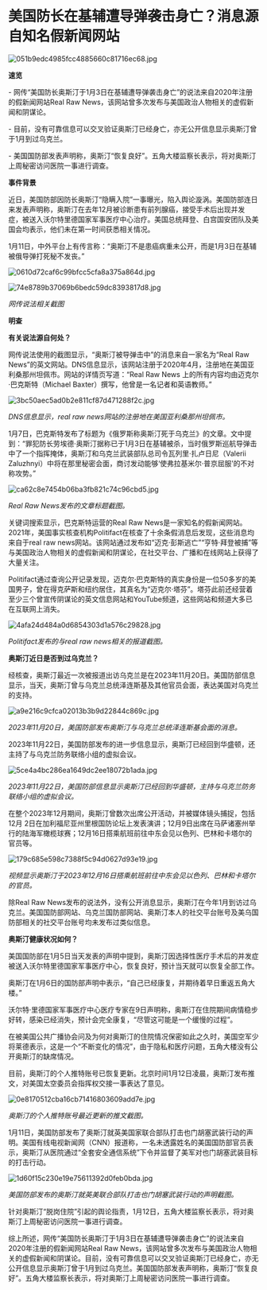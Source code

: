 # 美国防长在基辅遭导弹袭击身亡？消息源自知名假新闻网站

![051b9edc4985fcc4885660c81716ec68.jpg](https://raw.githubusercontent.com/qqhsx/qqnews_image/main/2024/01/13/美国防长在基辅遭导弹袭击身亡？消息源自知名假新闻网站/051b9edc4985fcc4885660c81716ec68.jpg)

**速览**

\- 网传“美国防长奥斯汀于1月3日在基辅遭导弹袭击身亡”的说法来自2020年注册的假新闻网站Real Raw
News，该网站曾多次发布与美国政治人物相关的虚假新闻和阴谋论。

\- 目前，没有可靠信息可以交叉验证奥斯汀已经身亡，亦无公开信息显示奥斯汀曾于1月到过乌克兰。

\- 美国国防部发表声明称，奥斯汀“恢复良好”。五角大楼监察长表示，将对奥斯汀上周秘密访问医院一事进行调查。

**事件背景**

近日，美国防部因防长奥斯汀“隐瞒入院”一事曝光，陷入舆论漩涡。美国防部连日来发表声明称，奥斯汀在去年12月被诊断患有前列腺癌，接受手术后出现并发症，被送入沃尔特里德国家军事医疗中心治疗。美国总统拜登、白宫国安团队及美国会均表示，他们未在第一时间获悉相关情况。

1月11日，中外平台上有传言称：“奥斯汀不是患癌病重未公开，而是1月3日在基辅被俄导弹打死秘不发丧。”

![0610d72caf6c99bfcc5cfa8a375a864d.jpg](https://raw.githubusercontent.com/qqhsx/qqnews_image/main/2024/01/13/美国防长在基辅遭导弹袭击身亡？消息源自知名假新闻网站/0610d72caf6c99bfcc5cfa8a375a864d.jpg)

![74e8789b37069b6bedc59dc8393817d8.jpg](https://raw.githubusercontent.com/qqhsx/qqnews_image/main/2024/01/13/美国防长在基辅遭导弹袭击身亡？消息源自知名假新闻网站/74e8789b37069b6bedc59dc8393817d8.jpg)

_网传说法相关截图_

**明查**

**有关说法源自何处？**

网传说法使用的截图显示，“奥斯汀被导弹击中”的消息来自一家名为“Real Raw
News”的英文网站。DNS信息显示，该网站注册于2020年4月，注册地在美国亚利桑那州坦佩市。网站的详情页写道：“Real Raw News
上的所有内容均由迈克尔·巴克斯特（Michael Baxter）撰写，他曾是一名记者和英语教师。”

![3bc50aec5ad0b2e811cf87d471288f2c.jpg](https://raw.githubusercontent.com/qqhsx/qqnews_image/main/2024/01/13/美国防长在基辅遭导弹袭击身亡？消息源自知名假新闻网站/3bc50aec5ad0b2e811cf87d471288f2c.jpg)

 _DNS信息显示，real raw
news网站的注册地在美国亚利桑那州坦佩市。_

1月7日，巴克斯特发布了标题为《俄罗斯称奥斯汀死于乌克兰》的文章。文中提到：“罪犯防长劳埃德·奥斯汀据称已于1月3日在基辅被杀，当时俄罗斯巡航导弹击中了一个指挥掩体，奥斯汀和乌克兰武装部队总司令瓦列里·扎卢日尼（Valerii
Zaluzhnyi）中将在那里秘密会面，商讨发动能够‘使弗拉基米尔·普京屈服’的不对称攻势。”

![ca62c8e7454b06ba3fb821c74c96cbd5.jpg](https://raw.githubusercontent.com/qqhsx/qqnews_image/main/2024/01/13/美国防长在基辅遭导弹袭击身亡？消息源自知名假新闻网站/ca62c8e7454b06ba3fb821c74c96cbd5.jpg)

 _Real Raw News发布的文章标题截图。_

关键词搜索显示，巴克斯特运营的Real Raw
News是一家知名的假新闻网站。2021年，美国事实核查机构Politifact在核查了十余条假消息后发现，这些消息均来自于real raw
news网站。该网站通过发布如“迈克·彭斯逃亡”“亨特·拜登被捕”等与美国政治人物相关的虚假新闻和阴谋论，在社交平台、广播和在线网站上获得了大量关注。

Politifact通过查询公开记录发现，迈克尔·巴克斯特的真实身份是一位50多岁的美国男子，曾在得克萨斯和纽约居住，其真名为“迈克尔·塔芬”。塔芬此前还经营着至少三个曾宣传阴谋论的英文信息网站和YouTube频道，这些网站和频道大多已在互联网上消失。

![4afa24d484a0d6854303d1a576c29828.jpg](https://raw.githubusercontent.com/qqhsx/qqnews_image/main/2024/01/13/美国防长在基辅遭导弹袭击身亡？消息源自知名假新闻网站/4afa24d484a0d6854303d1a576c29828.jpg)

 _Politifact发布的与real raw news相关的报道截图。_

**奥斯汀近日是否到过乌克兰？**

经核查，奥斯汀最近一次被报道出访乌克兰是在2023年11月20日。美国防部信息显示，当天，奥斯汀曾与乌克兰总统泽连斯基及其他官员会面，表达美国对乌克兰的支持。

![a9e216c9cfca02013b3b9d22844c869c.jpg](https://raw.githubusercontent.com/qqhsx/qqnews_image/main/2024/01/13/美国防长在基辅遭导弹袭击身亡？消息源自知名假新闻网站/a9e216c9cfca02013b3b9d22844c869c.jpg)

 _2023年11月20日，美国防部发布奥斯汀与乌克兰总统泽连斯基会面的消息。_

2023年11月22日，美国防部发布的进一步信息显示，奥斯汀已经回到华盛顿，还主持了与乌克兰防务联络小组的虚拟会议。

![5ce4a4bc286ea1649dc2ee18072b1ada.jpg](https://raw.githubusercontent.com/qqhsx/qqnews_image/main/2024/01/13/美国防长在基辅遭导弹袭击身亡？消息源自知名假新闻网站/5ce4a4bc286ea1649dc2ee18072b1ada.jpg)

_2023年11月22日，美国防部信息显示奥斯汀已经回到华盛顿，主持与乌克兰防务联络小组的虚拟会议。_

在整个2023年12月期间，奥斯汀曾数次出席公开活动，并被媒体镜头捕捉，包括12月
2日在加利福尼亚州里根国防论坛上发表演讲；12月9日出席在马萨诸塞州举行的陆海军橄榄球赛；12月16日搭乘航班前往中东会见以色列、巴林和卡塔尔的官员等。

![179c685e598c7388f5c94d0627d93e19.jpg](https://raw.githubusercontent.com/qqhsx/qqnews_image/main/2024/01/13/美国防长在基辅遭导弹袭击身亡？消息源自知名假新闻网站/179c685e598c7388f5c94d0627d93e19.jpg)

_视频显示奥斯汀于2023年12月16日搭乘航班前往中东会见以色列、巴林和卡塔尔的官员。_

除Real Raw
News发布的说法外，没有公开消息显示，奥斯汀在今年1月到访过乌克兰。美国国防部网站、乌克兰国防部网站、奥斯汀本人的社交平台账号及美乌国防部相关的社交平台账号均未发布过类似信息。

**奥斯汀健康状况如何？**

美国国防部在1月5日当天发表的声明中提到，奥斯汀因选择性医疗手术后的并发症被送入沃尔特里德国家军事医疗中心，恢复良好，预计当天就可以恢复全部工作。

奥斯汀在1月6日的国防部声明中表示，“自己已经康复，并期待着早日重返五角大楼。”

沃尔特·里德国家军事医疗中心医疗专家在9日声明称，奥斯汀在住院期间病情稳步好转，感染已经消失，预计会完全康复，“尽管这可能是一个缓慢的过程”。

在被美国公共广播协会问及为何对奥斯汀的住院情况保密如此之久时，美国空军少将莱德表示，这是一个“不断变化的情况”，由于隐私和医疗问题，五角大楼没有公开奥斯汀的缺席情况。

目前，奥斯汀的个人推特账号已恢复更新。北京时间1月12日凌晨，奥斯汀发布推文，对美国太空委员会指挥权交接一事表达了意见。

![0e8170512cba16cb71416803609add7e.jpg](https://raw.githubusercontent.com/qqhsx/qqnews_image/main/2024/01/13/美国防长在基辅遭导弹袭击身亡？消息源自知名假新闻网站/0e8170512cba16cb71416803609add7e.jpg)

_奥斯汀的个人推特账号最近更新的推文截图。_

1月11日，美国防部发布了奥斯汀就英美国家联合部队打击也门胡塞武装行动的声明。美国有线电视新闻网（CNN）报道称，一名未透露姓名的美国国防部官员表示，奥斯汀从医院通过“全套安全通信系统”下令并监督了美军对也门胡塞武装目标的打击行动。

![1d60f15c230e19e75611392d0feb0bda.jpg](https://raw.githubusercontent.com/qqhsx/qqnews_image/main/2024/01/13/美国防长在基辅遭导弹袭击身亡？消息源自知名假新闻网站/1d60f15c230e19e75611392d0feb0bda.jpg)

_美国防部发布的奥斯汀就英美联合部队打击也门胡塞武装行动的声明截图。_

针对奥斯汀“脱岗住院”引起的舆论指责，1月12日，五角大楼监察长表示，将对奥斯汀上周秘密访问医院一事进行调查。

综上所述，网传“美国防长奥斯汀于1月3日在基辅遭导弹袭击身亡”的说法来自2020年注册的假新闻网站Real Raw
News，该网站曾多次发布与美国政治人物相关的虚假新闻和阴谋论。目前，没有可靠信息可以交叉验证奥斯汀已经身亡，亦无公开信息显示奥斯汀曾于1月到过乌克兰。美国国防部发表声明称，奥斯汀“恢复良好”。五角大楼监察长表示，将对奥斯汀上周秘密访问医院一事进行调查。

